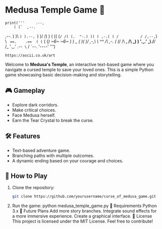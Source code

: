 # Medusa Temple Game 🐍  
    print('''     .--,
        ( (`  ,--.
   ,--.  ) )\  `) ).--,
    `) )/ /) ) ( (( (`
    / /( (.  "-.) )) )
 ,-.( ( /          / /,--,
  `) \ ` ==.    .==  ( (`
  ( (_) ~6~      ~6~ _) )
   \_ (      )(      )_/
  ,-,\ \     ^^     /\ ,-.
 ( (_/ /\    __,   /\ \_) )
  '._.' _\  /__/  /_ '._.'
    .--`  \ `    /  `--.
           '----' ''')
    
    
    
    
    https://ascii.co.uk/art
    
Welcome to **Medusa's Temple**, an interactive text-based game where you navigate a cursed temple to save your loved ones. This is a simple Python game showcasing basic decision-making and storytelling.

## 🎮 Gameplay
- Explore dark corridors.
- Make critical choices.
- Face Medusa herself.
- Earn the Tear Crystal to break the curse.

## 🛠 Features
- Text-based adventure game.
- Branching paths with multiple outcomes.
- A dynamic ending based on your courage and choices.

## 🚀 How to Play
1. Clone the repository:
   ```bash
   git clone https://github.com/yourusername/curse_of_medusa_game.git
2. Run the game:
python medusa_temple_game.py
📝 Requirements
Python 3.x
🌟 Future Plans
Add more story branches.
Integrate sound effects for a more immersive experience.
Create a graphical interface.
📜 License
This project is licensed under the MIT License. Feel free to contribute!


